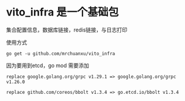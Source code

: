 # vito_infra 是一个基础包
集合配置信息，数据库链接，redis链接，与日志打印<br>

使用方式
```
go get -u github.com/mrchuanxu/vito_infra
```

因为要用到etcd，go mod 需要添加

```
replace google.golang.org/grpc v1.29.1 => google.golang.org/grpc v1.26.0

replace github.com/coreos/bbolt v1.3.4 => go.etcd.io/bbolt v1.3.4
```
